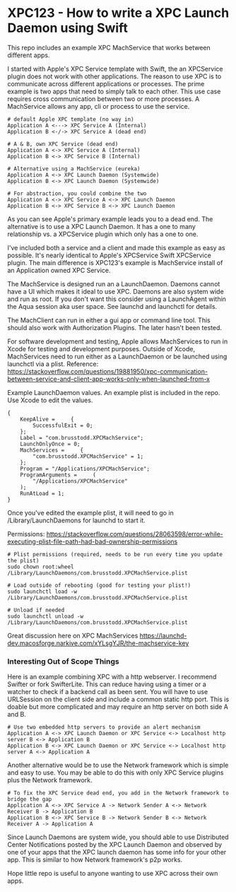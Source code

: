 # XPC123 - How to write a XPC Launch Daemon using Swift

This repo includes an example XPC MachService that works between different apps.

I started with Apple's XPC Service template with Swift, the an XPCService plugin does not work with other applications. The reason to use XPC is to communicate across different applications or processes. The prime example is two apps that need to simply talk to each other. This use case requires cross communication between two or more processes. A MachService allows any app, cli or process to use the service.

```shell
# default Apple XPC template (no way in)
Application A <---> XPC Service A (Internal)
Application B <-/-> XPC Service A (dead end)
```

```shell
# A & B, own XPC Service (dead end)
Application A <-> XPC Service A (Internal)
Application B <-> XPC Service B (Internal)
```


```shell
# Alternative using a MachService (eureka)
Application A <-> XPC Launch Daemon (Systemwide)
Application B <-> XPC Launch Daemon (Systemwide)
```

```shell
# For abstraction, you could combine the two
Application A <-> XPC Service A <-> XPC Launch Daemon
Application B <-> XPC Service B <-> XPC Launch Daemon
```

As you can see Apple's primary example leads you to a dead end. The alternative is to use a XPC Launch Daemon. It has a one to many relationship vs. a XPCService plugin which only has a one to one.

I've included both a service and a client and made this example as easy as possible. It's nearly identical to Apple's XPCService Swift XPCService plugin. The main difference is XPC123's example is MachService install of an Application owned XPC Service.

The MachService is designed run an a LaunchDaemon. Daemons cannot have a UI which makes it ideal to use XPC. Daemons are also system wide and run as root. If you don't want this consider using a LaunchAgent within the Aqua session aka user space. See launchd and launchctl for details.

The MachClient can run in either a gui app or command line tool. This should also work with Authorization Plugins. The later hasn't been tested. 

For software development and testing, Apple allows MachServices to run in Xcode for testing and development purposes. Outside of Xcode, MachServices need to run either as a LaunchDaemon or be launched using launchctl via a plist. Reference: https://stackoverflow.com/questions/19881950/xpc-communication-between-service-and-client-app-works-only-when-launched-from-x

Example LaunchDaemon values. An example plist is included in the repo. Use Xcode to edit the values.

```plist
{
    KeepAlive =     {
        SuccessfulExit = 0;
    };
    Label = "com.brusstodd.XPCMachService";
    LaunchOnlyOnce = 0;
    MachServices =     {
        "com.brusstodd.XPCMachService" = 1;
    };
    Program = "/Applications/XPCMachService";
    ProgramArguments =     (
        "/Applications/XPCMachService"
    );
    RunAtLoad = 1;
}
```


Once you've edited the example plist, it will need to go in /Library/LaunchDaemons for launchd to start it. 

Permissions:
https://stackoverflow.com/questions/28063598/error-while-executing-plist-file-path-had-bad-ownership-permissions

```shell
# Plist permissions (required, needs to be run every time you update the plist)
sudo chown root:wheel /Library/LaunchDaemons/com.brusstodd.XPCMachService.plist

# Load outside of rebooting (good for testing your plist!)
sudo launchctl load -w /Library/LaunchDaemons/com.brusstodd.XPCMachService.plist

# Unload if needed 
sudo launchctl unload -w /Library/LaunchDaemons/com.brusstodd.XPCMachService.plist
```

Great discussion here on XPC MachServices
https://launchd-dev.macosforge.narkive.com/xYLsgYJR/the-machservice-key


### Interesting Out of Scope Things

Here is an example combining XPC with a http webserver. I recommend Swifter or fork SwifterLite. This can reduce having using a timer or a watcher to check if a backend call as been sent. You will have to use URLSession on the client side and include a common static http port. This is doable but more complicated and may require an http server on both side A and B.

```shell
# Use two embedded http servers to provide an alert mechanism
Application A <-> XPC Launch Daemon or XPC Service <-> Localhost http server B <-> Application B
Application B <-> XPC Launch Daemon or XPC Service <-> Localhost http server A <-> Application A
```

Another alternative would be to use the Network framework which is simple and easy to use. You may be able to do this with only XPC Service plugins plus the Network framework.
```shell
# To fix the XPC Service dead end, you add in the Network framework to bridge the gap
Application A <-> XPC Service A -> Network Sender A <-> Network Receiver B -> Application B
Application B <-> XPC Service B -> Network Sender B <-> Network Receiver A -> Application A
```

Since Launch Daemons are system wide, you should able to use Distributed Center Notifications posted by the XPC Launch Daemon and observed by one of your apps that the XPC launch daemon has some info for your other app. This is similar to how Network framework's p2p works.

Hope little repo is useful to anyone wanting to use XPC across their own apps.
